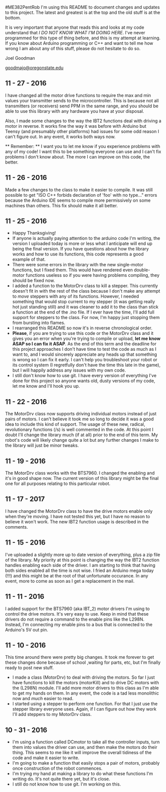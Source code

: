 #ME382PentRob
I'm using this README to document changes and updates to this project. The latest and greatest is at the top and the old stuff is at the bottom.

It is very important that anyone that reads this and looks at my code understand that *I DO NOT KNOW WHAT I'M DOING HERE*. I've never programmed for this type of thing before, and this is my attempt at learning. If you know about Arduino programming or C++ and want to tell me how wrong I am about any of this stuff, please do not hesitate to do so.

  Joel Goodman
  
  goodmajo@oregonstate.edu

## 11 - 27 - 2016 ##
I have changed all the motor drive functions to require the max and min values your transmitter sends to the microcontroller. This is because not all transmitters (or receivers) send PPM in the same range, and you should be able to use this library with any hardware you have at your disposal.

Also, I made some changes to the way the IBT2 functions deal with driving a motor in reverse. It works fine the way it was before with Arduino but Teensy (and presumably other platforms) had issues for some odd reason I can't figure out. In any event, it works both ways now.

** Remember: ** I want you to let me know if you experience problems with any of my code! I want this to be something everyone can use and I can't fix problems I don't know about. The more I can improve on this code, the better.

## 11 - 26 - 2016 ##
Made a few changes to the class to make it easier to compile. It was still possible to get "ISO C++ forbids declaration of 'foo' with no type..." errors because the Arduino IDE seems to compile more permissively on some machines than others. This fix should make it all better.

## 11 - 25 - 2016 ##
* Happy Thanksgiving!
* If anyone is actually paying attention to the arduino code I'm writing, the version I uploaded today is more or less what I anticipate will end up being the final version. If you have questions about how the library works and how to use its functions, this code represents a good example of that.
* There were some errors in the library with the new single-motor functions, but I fixed them. This would have rendered even double-motor functions useless so if you were having problems compiling, they should be fixed now.
* I added a function to the MotorDrv class to kill a stepper. This currently doesn't fit in with the rest of the class because  I don't make any attempt to *move* steppers with any of its functions. However, I needed something that would stop current to my stepper (it was getting really hot just standing still) and it was cleaner to add it to the class than stick a function at the end of the .ino file. If I ever have the time, I'll add full support for steppers to the class. For now, I'm happy just stopping them from bursting into flames.
* I rearranged this README so now it's in reverse chronological order.
* **Please**, if you are trying to use this code or the MotorDrv class and it gives you an error when you're trying to compile or upload, **let me know ASAP so I can fix it ASAP**. As the end of this term and the deadline for this project approaches I don't have time to test the code as much as I want to, and I would sincerely appreciate any heads up that something is wrong so I can fix it early. I can't help you troubleshoot your robot or its control system (I regretfully don't have the time this late in the game), but I will happily address any issues with my own code.
* I still don't know how to use git. I have every version of everything I've done for this project so anyone wants old, dusty versions of my code, let me know and I'll hook you up.

## 11 - 22 - 2016 ##
The MotorDrv class now supports driving individual motors instead of just pairs of motors. I can't believe it took me so long to decide it was a good idea to include this kind of support. The usage of these new, radical, revolutionary functions (/s) is well commented in the code. At this point I doubt I'll change the library much (if at all) prior to the end of this term. My robot's code will likely change quite a lot but any further changes I make to the library will just be minor tweaks.

## 11 - 19 - 2016 ##
The MotorDrv class works with the BTS7960. I changed the enabling and it's in good shape now. The current version of this library might be the final one for all purposes relating to this particular robot.

## 11 - 17 - 2017 ##
I have changed the MotorDrv class to have the drive motors enable only when they're moving. I have not tested this yet, but I have no reason to believe it won't work. The new IBT2 function usage is described in the comments.

## 11 - 15 - 2016 ##
I've uploaded a slightly more up to date version of everything, plus a zip file of the library. My priority at this point is changing the way the IBT2 function handles enabling each side of the driver. I am starting to think that having both sides enabled all the time is not wise. I fried an Arduino mega today (!!!) and this might be at the root of that unfortunate occurance. In any event, more to come as soon as I get a replacement in the mail.

## 11 - 11 - 2016 ##
I added support for the BTS7960 (aka IBT_2) motor drivers I'm using to control the drive motors. It's very easy to use. Keep in mind that these drivers do not require a command to the enable pins like the L298N. Instead, I'm connecting my enable pins to a bus that is connected to the Arduino's 5V out pin.

## 11 - 10 - 2016 ##
This time around there were pretty big changes. It took me forever to get these changes done because of school ,waiting for parts, etc, but I'm finally ready to post new stuff.
* I made a class (MotorDrv) to deal with driving the motors. So far I just have functions to kill the motors (motorKill) and to drive DC motors with the (L298N) module. I'll add more motor drivers to this class as I'm able to get my hands on them. In any event, the code is a tad less monolithic now and *much* easier to read.
* I started using a stepper to perform one function. For that I just use the stepper library everyone uses. Again, if I can figure out how they work I'll add steppers to my MotorDrv class.

## 10 - 31 - 2016 ##
* I'm using a function called DCmotor to take all the controller inputs, turn them into values the driver can use, and then make the motors do their thing. This seems to me like it will improve the overall tidiness of the code and make it easier to write.
* I'm going to make a function that easily stops a pair of motors, probably once construction of the robot commences.
* I'm trying my hand at making a library to do what these functions I'm writing do. It's not quite there yet, but it's close.
* I still do not know how to use git. I'm working on this.
